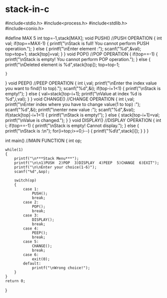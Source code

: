 # stack-in-c

#include<stdio.h>
#include<process.h>
#include<stdlib.h>
#include<conio.h>

#define MAX 5
int  top=-1,stack[MAX];
void PUSH()  //PUSH OPERATION
{
	int val;
	if(top==MAX-1)
	{
		printf("\nStack is full! You cannot perform PUSH operatiion.");
	}
	else
	{
		printf("\nEnter element  :");
		scanf("%d",&val);
		top=top+1;
		stack[top]=val;
	}
}
void POP()   //POP OPERATION
{
	if(top==-1)
	{
		printf("\nStack is empty! You cannot perform POP operation.");
	}
	else
	{
		printf("\nDeleted element is %d",stack[top]);
		top=top-1;
		
	}
}
void PEEP()  //PEEP OPERATION
{
	int i,val;
	printf("\nEnter the index value you want to find(1 to top).");
	scanf("%d",&i);
	if(top-i+1<1)
	{
		printf("\nStack is empty!");
	}
	else
	{
		val=stack[top-i+1];
		printf("\nValue at index %d is %d",i,val);
	}
}
void CHANGE()  //CHANGE OPERATION
{
	int i,val;
	printf("\nEnter index where you have to change value(1 to top) :");
	scanf("%d",&i);
	printf("\nenter new value :");
	scanf("%d",&val);
	if(stack[top]-i+1<1)
	{
		printf("\nStack is empty!");
	}
	else
	{
		stack[top-i+1]=val;
		printf("\nValue is changed.");
	}
}
void DISPLAY()  //DISPLAY OPERATION
{
	int i;
	if(top==-1)
	{
		printf("\nStack is empty! Cannot display.");
	}
	else
	{
		printf("\nStack is     :\n");
		for(i=top;i>=0;i--)
		{
			printf("%d\t",stack[i]);
		}
	}
}

int main()   //MAIN FUNCTION
{
	int op;
	
	while(1)
	{
		printf("\n***Stack Menu***");
		printf("\n\n1)PUSH  2)POP  3)DISPLAY  4)PEEP  5)CHANGE  6)EXIT");
		printf("\n\nEnter your choice(1-6)");
		scanf("%d",&op);
		
		switch(op)
		{
			case 1:
				PUSH();
				break;
			case 2:
				POP();
				break;
			case 3:
				DISPLAY();
				break;
			case 4:
				PEEP();
				break;
			case 5:
				CHANGE();
				break;
			case 6:
				exit(0);
			default:
				printf("\nWrong choice!");
		}
	}
	return 0;
}
